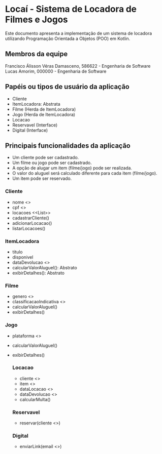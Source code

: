 # Locaí - Sistema de Locadora de Filmes e Jogos
Este documento apresenta a implementação de um sistema de locadora utilizando Programação Orientada a Objetos (POO) em Kotlin.

## Membros da equipe
Francisco Álisson Véras Damasceno, 586622 - Engenharia de Software
Lucas Amorim, 000000 - Engenharia de Software

## Papéis ou tipos de usuário da aplicação

- Cliente
- ItemLocadora: Abstrata
- Filme (Herda de ItemLocadora)
- Jogo (Herda de ItemLocadora)
- Locacao
- Reservavel (Interface)
- Digital (Interface)

## Principais funcionalidades da aplicação
- Um cliente pode ser cadastrado.
- Um filme ou jogo pode ser cadastrado.
- A opção de alugar um item (filme/jogo) pode ser realizada.
- O valor do aluguel será calculado diferente para cada item (filme/jogo).
- Um item pode ser reservado.

### Cliente
- nome <<String>>
- cpf <<String>>
- locacoes <<List<Locacao>>>
- cadastrarCliente()
- adicionarLocacao()
- listarLocacoes()

### ItemLocadora
- titulo <String>
- disponivel <Boolean>
- dataDevolucao <<LocalDate>>
- calcularValorAluguel(): Abstrato
- exibirDetalhes(): Abstrato

### Filme
- genero <<String>>
- classificacaoIndicativa <<String>>
- calcularValorAluguel()
- exibirDetalhes()

### Jogo
- plataforma <<String>>
- calcularValorAluguel()
- exibirDetalhes()

  ### Locacao
  - cliente <<Cliente>>
  - item <<ItemLocadora>>
  - dataLocacao <<LocalDate>>
  - dataDevolucao <<LocalDate>>
  - calcularMulta()
 
  ### Reservavel
  - reservar(cliente <<Cliente>>)
 
  ### Digital
  - enviarLink(email <<String>>)
